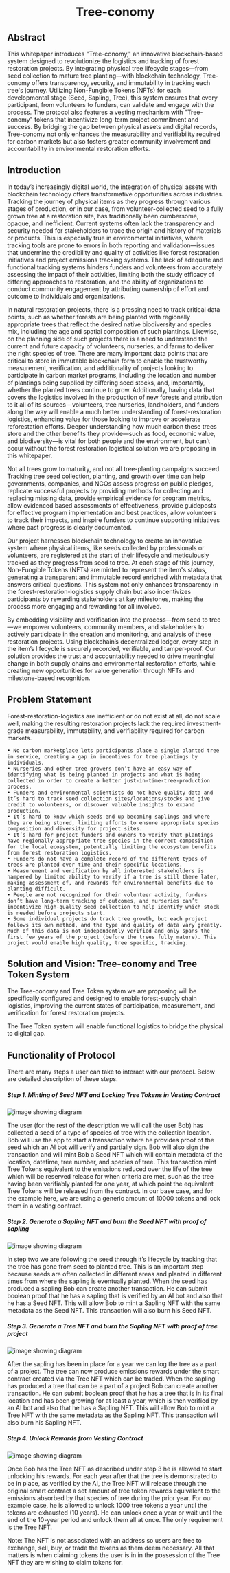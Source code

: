 <center><h1>Tree-conomy</h1></center>

## Abstract

This whitepaper introduces "Tree-conomy," an innovative blockchain-based system designed to revolutionize the logistics and tracking of forest restoration projects. By integrating physical tree lifecycle stages—from seed collection to mature tree planting—with blockchain technology, Tree-conomy offers transparency, security, and immutability in tracking each tree's journey. Utilizing Non-Fungible Tokens (NFTs) for each developmental stage (Seed, Sapling, Tree), this system ensures that every participant, from volunteers to funders, can validate and engage with the process. The protocol also features a vesting mechanism with "Tree-conomy" tokens that incentivize long-term project commitment and success. By bridging the gap between physical assets and digital records, Tree-conomy not only enhances the measurability and verifiability required for carbon markets but also fosters greater community involvement and accountability in environmental restoration efforts.

## Introduction 

In today’s increasingly digital world, the integration of physical assets with blockchain technology offers transformative opportunities across industries. Tracking the journey of physical items as they progress through various stages of production, or in our case, from volunteer-collected seed to a fully grown tree at a restoration site, has traditionally been cumbersome, opaque, and inefficient. Current systems often lack the transparency and security needed for stakeholders to trace the origin and history of materials or products. This is especially true in environmental initiatives, where tracking tools are prone to errors in both reporting and validation—issues that undermine the credibility and quality of activities like forest restoration initiatives and project emissions tracking systems. The lack of adequate and functional tracking systems hinders funders and volunteers from accurately assessing the impact of their activities, limiting both the study efficacy of differing approaches to restoration, and the ability of organizations to conduct community engagement by attributing ownership of effort and outcome to individuals and organizations. 
 
In natural restoration projects, there is a pressing need to track critical data points, such as whether forests are being planted with regionally appropriate trees that reflect the desired native biodiversity and species mix, including the age and spatial composition of such plantings. Likewise, on the planning side of such projects there is a need to understand the current and future capacity of volunteers, nurseries, and farms to deliver the right species of tree. There are many important data points that are critical to store in immutable blockchain form to enable the trustworthy measurement, verification, and additionality of projects looking to participate in carbon market programs, including the location and number of plantings being supplied by differing seed stocks, and, importantly, whether the planted trees continue to grow. Additionally, having data that covers the logistics involved in the production of new forests and attribution to it all of its sources – volunteers, tree nurseries, landholders, and funders along the way will enable a much better understanding of forest-restoration logistics, enhancing value for those looking to improve or accelerate reforestation efforts. Deeper understanding how much carbon these trees store and the other benefits they provide—such as food, economic value, and biodiversity—is vital for both people and the environment, but can’t occur without the forest restoration logistical solution we are proposing in this whitepaper. 
 
Not all trees grow to maturity, and not all tree-planting campaigns succeed. Tracking tree seed collection, planting, and growth over time can help governments, companies, and NGOs assess progress on public pledges, replicate successful projects by providing methods for collecting and replacing missing data, provide empirical evidence for program metrics, allow evidenced based assessments of effectiveness, provide guideposts for effective program implementation and best practices, allow volunteers to track their impacts, and inspire funders to continue supporting initiatives where past progress is clearly documented.
 
Our project harnesses blockchain technology to create an innovative system where physical items, like seeds collected by professionals or volunteers, are registered at the start of their lifecycle and meticulously tracked as they progress from seed to tree. At each stage of this journey, Non-Fungible Tokens (NFTs) are minted to represent the item's status, generating a transparent and immutable record enriched with metadata that answers critical questions. This system not only enhances transparency in the forest-restoration-logistics supply chain but also incentivizes participants by rewarding stakeholders at key milestones, making the process more engaging and rewarding for all involved.
 
By embedding visibility and verification into the process—from seed to tree—we empower volunteers, community members, and stakeholders to actively participate in the creation and monitoring, and analysis of these restoration projects. Using blockchain’s decentralized ledger, every step in the item’s lifecycle is securely recorded, verifiable, and tamper-proof. Our solution provides the trust and accountability needed to drive meaningful change in both supply chains and environmental restoration efforts, while creating new opportunities for value generation through NFTs and milestone-based recognition.


## Problem Statement

Forest-restoration-logistics are inefficient or do not exist at all, do not scale well, making the resulting restoration projects lack the required investment-grade measurability, immutability, and verifiability required for carbon markets. 

    • No carbon marketplace lets participants place a single planted tree in service, creating a gap in incentives for tree plantings by individuals. 
    • Nurseries and other tree growers don’t have an easy way of identifying what is being planted in projects and what is being collected in order to create a better just-in-time-tree-production process. 
    • Funders and environmental scientists do not have quality data and it’s hard to track seed collection sites/locations/stocks and give credit to volunteers, or discover valuable insights to expand production.
    • It’s hard to know which seeds end up becoming saplings and where they are being stored, limiting efforts to ensure appropriate species composition and diversity for project sites.
    • It’s hard for project funders and owners to verify that plantings have regionally appropriate tree species in the correct composition for the local ecosystem, potentially limiting the ecosystem benefits from forest restoration logistics. 
    • Funders do not have a complete record of the different types of trees are planted over time and their specific locations. 
    • Measurement and verification by all interested stakeholders is hampered by limited ability to verify if a tree is still there later, making assessment of, and rewards for environmental benefits due to planting difficult. 
    • People are not recognized for their volunteer activity, funders don’t have long-term tracking of outcomes, and nurseries can’t incentivize high-quality seed collection to help identify which stock is needed before projects start. 
    • Some individual projects do track tree growth, but each project follows its own method, and the type and quality of data vary greatly. Much of this data is not independently verified and only spans the first few years of the project (before the trees fully mature). This project would enable high quality, tree specific, tracking. 

## Solution and Vision: Tree-conomy and Tree Token System 
The Tree-conomy and Tree Token system we are proposing will be specifically configured and designed to enable forest-supply chain logistics, improving the current states of participation, measurement, and verification for forest restoration projects. 

The Tree Token system will enable functional logistics to bridge the physical to digital gap.

## Functionality of Protocol
There are many steps a user can take to interact with our protocol.  Below are detailed description of these steps.

##### Step 1. Minting of Seed NFT and Locking Tree Tokens in Vesting Contract

![image showing diagram](/offchain/public/readme/step1.jpg)

The user (for the rest of the description we will call the user Bob) has collected a seed of a type of species of tree with the collection location.  Bob will use the app to start a transaction where he provides proof of the seed which an AI bot will verify and partially sign.  Bob will also sign the transaction and will mint Bob a Seed NFT which will contain metadata of the location, datetime, tree number, and species of tree.  This transaction mint Tree Tokens equivalent to the emissions reduced over the life of the tree which will be reserved release for when criteria are met, such as the tree having been verifiably planted for one year, at which point the equivalent Tree Tokens will be released from the contract. In our base case, and for the example here, we are using a generic amount of 10000 tokens and lock them in a vesting contract.


##### Step 2.  Generate a Sapling NFT and burn the Seed NFT with proof of sapling

![image showing diagram](/offchain/public/readme/step2.jpg)

In step two we are following the seed through it’s lifecycle by tracking that the tree has gone from seed to planted tree. This is an important step because seeds are often collected in different areas and planted in different times from where the sapling is eventually planted.  When the seed has produced a sapling Bob can create another transaction.  He can submit boolean proof that he has a sapling that is verified by an AI bot and also that he has a Seed NFT.  This will allow Bob to mint a Sapling NFT with the same metadata as the Seed NFT.  This transaction will also burn his Seed NFT.

##### Step 3. Generate a Tree NFT and burn the Sapling NFT with proof of tree project 

![image showing diagram](/offchain/public/readme/step3.jpg)

After the sapling has been in place for a year we can log the tree as a part of a project. The tree can now produce emissions rewards under the smart contract created via the Tree NFT which can be traded.  When the sapling has produced a tree that can be a part of a project Bob can create another transaction. He can submit boolean proof that he has a tree that is in its final location and has been growing for at least a year, which is then verified by an AI bot and also that he has a Sapling NFT. This will allow Bob to mint a Tree NFT with the same metadata as the Sapling NFT.  This transaction will also burn his Sapling NFT.

##### Step 4. Unlock Rewards from Vesting Contract 

![image showing diagram](/offchain/public/readme/step4.jpg)

Once Bob has the Tree NFT as described under step 3 he is allowed to start unlocking his rewards.  For each year after that the tree is demonstrated to be in place, as verified by the AI, the Tree NFT will release through the original smart contract a set amount of tree token rewards equivalent to the emissions absorbed by that species of tree during the prior year.  For our example case, he is allowed to unlock 1000 tree tokens a year until the tokens are exhausted (10 years).  He can unlock once a year or wait until the end of the 10-year period and unlock them all at once.  The only requirement is the Tree NFT.

Note: The NFT is not associated with an address so users are free to exchange, sell, buy, or trade the tokens as them deem necessary.  All that matters is when claiming tokens the user is in in the possession of the Tree NFT they are wishing to claim tokens for. 